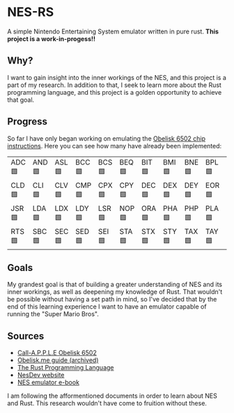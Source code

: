 # NES-RS
A simple Nintendo Entertaining System emulator written in pure rust.
**This project is a work-in-progess!!**

## Why?
I want to gain insight into the inner workings of the NES, and this project is a part of my research. In addition to that, I seek to learn more about the Rust programming language, and this project is a golden opportunity to achieve that goal.

## Progress
So far I have only began working on emulating the [Obelisk 6502 chip instructions](https://www.nesdev.org/obelisk-6502-guide/reference.html).
Here you can see how many have already been implemented:
<table>
	<tr>
		<td>ADC🟩</td>
		<td>AND🟩</td>
		<td>ASL🟩</td>
		<td>BCC🟩</td>
		<td>BCS🟩</td>
		<td>BEQ🟩</td>
		<td>BIT🟩</td>
		<td>BMI🟩</td>
		<td>BNE🟩</td>
		<td>BPL🟩</td>
		<td>BRK🟩</td>
		<td>BVC🟩</td>
		<td>BVS🟩</td>
		<td>CLC🟩</td>
	</tr>
	<tr>
		<td>CLD🟩</td>
		<td>CLI🟩</td>
		<td>CLV🟩</td>
		<td>CMP🟩</td>
		<td>CPX🟩</td>
		<td>CPY🟩</td>
		<td>DEC🟩</td>
		<td>DEX🟩</td>
		<td>DEY🟩</td>
		<td>EOR🟩</td>
		<td>INC🟩</td>
		<td>INX🟩</td>
		<td>INY🟩</td>
		<td>JMP🟩</td>
	</tr>
	<tr>
		<td>JSR🟩</td>
		<td>LDA🟩</td>
		<td>LDX🟩</td>
		<td>LDY🟩</td>
		<td>LSR🟩</td>
		<td>NOP🟩</td>
		<td>ORA🟩</td>
		<td>PHA🟩</td>
		<td>PHP🟥</td>
		<td>PLA🟩</td>
		<td>PLP🟥</td>
		<td>ROL🟥</td>
		<td>ROR🟥</td>
		<td>RTI🟥</td>
	</tr>
	<tr>
		<td>RTS🟩</td>
		<td>SBC🟩</td>
		<td>SEC🟩</td>
		<td>SED🟩</td>
		<td>SEI🟩</td>
		<td>STA🟩</td>
		<td>STX🟩</td>
		<td>STY🟩</td>
		<td>TAX🟩</td>
		<td>TAY🟩</td>
		<td>TSX🟩</td>
		<td>TXA🟩</td>
		<td>TXS🟩</td>
		<td>TYA🟩</td>
	</tr>
</table>

## Goals
My grandest goal is that of building a greater understanding of NES and its inner workings, as well as deepening my knowledge of Rust.
That wouldn't be possible without having a set path in mind, so I've decided that by the end of this learning experience I want to have an emulator capable of running the "Super Mario Bros".

## Sources
- [Call-A.P.P.L.E Obelisk 6502](https://www.callapple.org/obelisk-6502-registers/)
- [Obelisk.me guide (archived)](https://web.archive.org/web/20210909190432/http://www.obelisk.me.uk/6502/)
- [The Rust Programming Language](https://doc.rust-lang.org/book/)
- [NesDev website](https://www.nesdev.org/)
- [NES emulator e-book](https://bugzmanov.github.io/nes_ebook)

I am following the afformentioned documents in order to learn about NES and Rust. This research wouldn't have come to fruition without these.